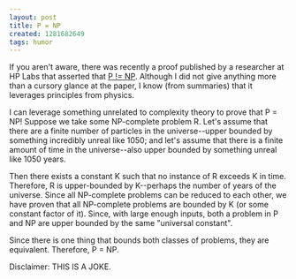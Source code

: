 ```yaml
---
layout: post
title: P = NP
created: 1281682649
tags: humor
---
```

If you aren't aware, there was recently a proof published by a researcher at HP Labs that asserted that [P != NP](http://en.wikipedia.org/wiki/P_versus_NP_problem). Although I did not give anything more than a cursory glance at the paper, I know (from summaries) that it leverages principles from physics.

I can leverage something unrelated to complexity theory to prove that P = NP! Suppose we take some NP-complete problem R. Let's assume that there are a finite number of particles in the universe--upper bounded by something incredibly unreal like 10<exp>50</exp>; and let's assume that there is a finite amount of time in the universe--also upper bounded by something unreal like 10<exp>50</exp> years.

Then there exists a constant K such that no instance of R exceeds K in time. Therefore, R is upper-bounded by K--perhaps the number of years of the universe. Since all NP-complete problems can be reduced to each other, we have proven that all NP-complete problems are bounded by K (or some constant factor of it). Since, with large enough inputs, both a problem in P and NP are upper bounded by the same "universal constant".

Since there is one thing that bounds both classes of problems, they are equivalent. Therefore, P = NP.

Disclaimer: THIS IS A JOKE.

